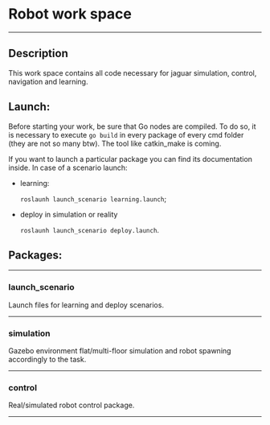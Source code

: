 # Robot work space
***
## Description
This work space contains all code necessary for jaguar simulation,
control, navigation and learning.

## Launch:
Before starting your work, be sure that Go nodes are compiled.
To do so, it is necessary to execute `go build` in every package 
of every cmd folder (they are not so many btw). The tool like 
catkin_make is coming.

If you want to launch a particular package you can find its documentation inside.
In case of a scenario launch:
* learning: 

    `roslaunh launch_scenario learning.launch`;
* deploy in simulation or reality
  
  `roslaunh launch_scenario deploy.launch`.


## Packages:
***
### launch_scenario
Launch files for learning and deploy scenarios.
***
### simulation
Gazebo environment flat/multi-floor simulation and robot spawning accordingly to the task.
***
### control
Real/simulated robot control package.
***
